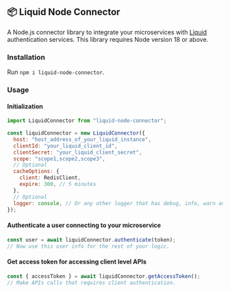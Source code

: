 ## 📦 Liquid Node Connector

A Node.js connector library to integrate your microservices with [Liquid](https://github.com/shrihari-prakash/liquid) authentication services. This library requires Node version 18 or above.

### Installation

Run `npm i liquid-node-connector`.

### Usage

#### Initialization

```js
import LiquidConnector from "liquid-node-connector";

const liquidConnector = new LiquidConnector({
  host: "host_address_of_your_liquid_instance",
  clientId: "your_liquid_client_id",
  clientSecret: "your_liquid_client_secret",
  scope: "scope1,scope2,scope3",
  // Optional
  cacheOptions: {
    client: RedisClient,
    expire: 300, // 5 minutes
  },
  // Optional
  logger: console, // Or any other logger that has debug, info, warn and error functions.
});
```

#### Authenticate a user connecting to your microservice

```js
const user = await liquidConnector.authenticate(token);
// Now use this user info for the rest of your logic.
```

#### Get access token for accessing client level APIs

```js
const { accessToken } = await liquidConnector.getAccessToken();
// Make APIs calls that requires client authentication.
```
